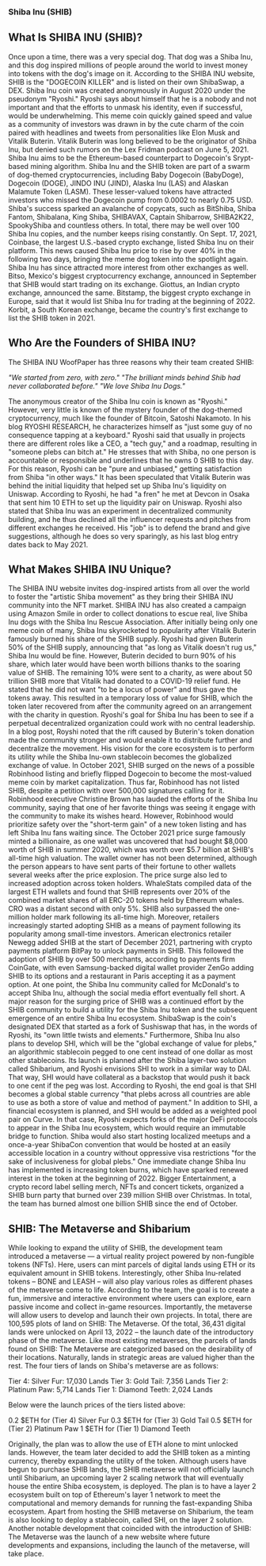 ﻿
















### Shiba Inu (SHIB)
## What Is SHIBA INU (SHIB)?
Once upon a time, there was a very special dog. That dog was a Shiba Inu, and this dog inspired millions of people around the world to invest money into tokens with the dog's image on it.
According to the SHIBA INU website, SHIB is the "DOGECOIN KILLER" and is listed on their own ShibaSwap, a DEX. Shiba Inu coin was created anonymously in August 2020 under the pseudonym "Ryoshi." Ryoshi says about himself that he is a nobody and not important and that the efforts to unmask his identity, even if successful, would be underwhelming.
This meme coin quickly gained speed and value as a community of investors was drawn in by the cute charm of the coin paired with headlines and tweets from personalities like Elon Musk and Vitalik Buterin. Vitalik Buterin was long believed to be the originator of Shiba Inu, but denied such rumors on the Lex Fridman podcast on June 5, 2021.
Shiba Inu aims to be the Ethereum-based counterpart to Dogecoin's Srypt-based mining algorithm. Shiba Inu and the SHIB token are part of a swarm of dog-themed cryptocurrencies, including Baby Dogecoin (BabyDoge), Dogecoin (DOGE), JINDO INU (JIND), Alaska Inu (LAS) and Alaskan Malamute Token (LASM). These lesser-valued tokens have attracted investors who missed the Dogecoin pump from 0.0002 to nearly 0.75 USD.
Shiba's success sparked an avalanche of copycats, such as BitShiba, Shiba Fantom, Shibalana, King Shiba, SHIBAVAX, Captain Shibarrow, SHIBA2K22, SpookyShiba and countless others. In total, there may be well over 100 Shiba Inu copies, and the number keeps rising constantly.
On Sept. 17, 2021, Coinbase, the largest U.S.-based crypto exchange, listed Shiba Inu on their platform. This news caused Shiba Inu price to rise by over 40% in the following two days, bringing the meme dog token into the spotlight again.
Shiba Inu has since attracted more interest from other exchanges as well. Bitso, Mexico's biggest cryptocurrency exchange, announced in September that SHIB would start trading on its exchange. Giottus, an Indian crypto exchange, announced the same. Bitstamp, the biggest crypto exchange in Europe, said that it would list Shiba Inu for trading at the beginning of 2022. Korbit, a South Korean exchange, became the country's first exchange to list the SHIB token in 2021.

## Who Are the Founders of SHIBA INU?
The SHIBA INU WoofPaper has three reasons why their team created SHIB:

<i>"We started from zero, with zero."
"The brilliant minds behind Shib had never collaborated before."
"We love Shiba Inu Dogs."</i>

The anonymous creator of the Shiba Inu coin is known as "Ryoshi." However, very little is known of the mystery founder of the dog-themed cryptocurrency, much like the founder of Bitcoin, Satoshi Nakamoto.
In his blog RYOSHI RESEARCH, he characterizes himself as "just some guy of no consequence tapping at a keyboard." Ryoshi said that usually in projects there are different roles like a CEO, a "tech guy," and a roadmap, resulting in "someone plebs can bitch at." He stresses that with Shiba, no one person is accountable or responsible and underlines that he owns 0 SHIB to this day. For this reason, Ryoshi can be "pure and unbiased," getting satisfaction from Shiba "in other ways."
It has been speculated that Vitalik Buterin was behind the initial liquidity that helped set up Shiba Inu's liquidity on Uniswap. According to Ryoshi, he had "a fren" he met at Devcon in Osaka that sent him 10 ETH to set up the liquidity pair on Uniswap. Ryoshi also stated that Shiba Inu was an experiment in decentralized community building, and he thus declined all the influencer requests and pitches from different exchanges he received. His "job" is to defend the brand and give suggestions, although he does so very sparingly, as his last blog entry dates back to May 2021.

## What Makes SHIBA INU Unique?
The SHIBA INU website invites dog-inspired artists from all over the world to foster the "artistic Shiba movement" as they bring their SHIBA INU community into the NFT market. SHIBA INU has also created a campaign using Amazon Smile in order to collect donations to escue real, live Shiba Inu dogs with the Shiba Inu Rescue Association.
After initially being only one meme coin of many, Shiba Inu skyrocketed to popularity after Vitalik Buterin famously burned his share of the SHIB supply. Ryoshi had given Buterin 50% of the SHIB supply, announcing that "as long as Vitalik doesn't rug us," Shiba Inu would be fine.
However, Buterin decided to burn 90% of his share, which later would have been worth billions thanks to the soaring value of SHIB. The remaining 10% were sent to a charity, as were about 50 trillion SHIB more that Vitalik had donated to a COVID-19 relief fund. He stated that he did not want "to be a locus of power" and thus gave the tokens away. This resulted in a temporary loss of value for SHIB, which the token later recovered from after the community agreed on an arrangement with the charity in question.
Ryoshi's goal for Shiba Inu has been to see if a perpetual decentralized organization could work with no central leadership. In a blog post, Royshi noted that the rift caused by Buterin's token donation made the community stronger and would enable it to distribute further and decentralize the movement. His vision for the core ecosystem is to perform its utility while the Shiba Inu-own stablecoin becomes the globalized exchange of value.
In October 2021, SHIB surged on the news of a possible Robinhood listing and briefly flipped Dogecoin to become the most-valued meme coin by market capitalization. Thus far, Robinhood has not listed SHIB, despite a petition with over 500,000 signatures calling for it. Robinhood executive Christine Brown has lauded the efforts of the Shiba Inu community, saying that one of her favorite things was seeing it engage with the community to make its wishes heard. However, Robinhood would prioritize safety over the "short-term gain" of a new token listing and has left Shiba Inu fans waiting since.
The October 2021 price surge famously minted a billionaire, as one wallet was uncovered that had bought $8,000 worth of SHIB in summer 2020, which was worth over $5.7 billion at SHIB's all-time high valuation. The wallet owner has not been determined, although the person appears to have sent parts of their fortune to other wallets several weeks after the price explosion.
The price surge also led to increased adoption across token holders. WhaleStats compiled data of the largest ETH wallets and found that SHIB represents over 20% of the combined market shares of all ERC-20 tokens held by Ethereum whales. CRO was a distant second with only 5%. SHIB also surpassed the one-million holder mark following its all-time high.
Moreover, retailers increasingly started adopting SHIB as a means of payment following its popularity among small-time investors. American electronics retailer Newegg added SHIB at the start of December 2021, partnering with crypto payments platform BitPay to unlock payments in SHIB. This followed the adoption of SHIB by over 500 merchants, according to payments firm CoinGate, with even Samsung-backed digital wallet provider ZenGo adding SHIB to its options and a restaurant in Paris accepting it as a payment option. At one point, the Shiba Inu community called for McDonald's to accept Shiba Inu, although the social media effort eventually fell short.
A major reason for the surging price of SHIB was a continued effort by the SHIB community to build a utility for the Shiba Inu token and the subsequent emergence of an entire Shiba Inu ecosystem.
ShibaSwap is the coin's designated DEX that started as a fork of Sushiswap that has, in the words of Ryoshi, its "own little twists and elements." Furthermore, Shiba Inu also plans to develop SHI, which will be the "global exchange of value for plebs," an algorithmic stablecoin pegged to one cent instead of one dollar as most other stablecoins. Its launch is planned after the Shiba layer-two solution called Shibarium, and Ryoshi envisions SHI to work in a similar way to DAI. That way, SHI would have collateral as a backstop that would push it back to one cent if the peg was lost.
According to Ryoshi, the end goal is that SHI becomes a global stable currency "that plebs across all countries are able to use as both a store of value and method of payment."
In addition to SHI, a financial ecosystem is planned, and SHI would be added as a weighted pool pair on Curve. In that case, Ryoshi expects forks of the major DeFi protocols to appear in the Shiba Inu ecosystem, which would require an immutable bridge to function.
Shiba would also start hosting localized meetups and a once-a-year ShibaCon convention that would be hosted at an easily accessible location in a country without oppressive visa restrictions "for the sake of inclusiveness for global plebs."
One immediate change Shiba Inu has implemented is increasing token burns, which have sparked renewed interest in the token at the beginning of 2022. Bigger Entertainment, a crypto record label selling merch, NFTs and concert tickets, organized a SHIB burn party that burned over 239 million SHIB over Christmas. In total, the team has burned almost one billion SHIB since the end of October.

## SHIB: The Metaverse and Shibarium
While looking to expand the utility of SHIB, the development team introduced a metaverse — a virtual reality project powered by non-fungible tokens (NFTs). Here, users can mint parcels of digital lands using ETH or its equivalent amount in SHIB tokens. Interestingly, other Shiba Inu-related tokens – BONE and LEASH – will also play various roles as different phases of the metaverse come to life.
According to the team, the goal is to create a fun, immersive and interactive environment where users can explore, earn passive income and collect in-game resources. Importantly, the metaverse will allow users to develop and launch their own projects. In total, there are 100,595 plots of land on SHIB: The Metaverse. Of the total, 36,431 digital lands were unlocked on April 13, 2022 – the launch date of the introductory phase of the metaverse.
Like most existing metaverses, the parcels of lands found on SHIB: The Metaverse are categorized based on the desirability of their locations. Naturally, lands in strategic areas are valued higher than the rest. The four tiers of lands on Shiba's metaverse are as follows:

Tier 4: Silver Fur: 17,030 Lands
Tier 3: Gold Tail: 7,356 Lands
Tier 2: Platinum Paw: 5,714 Lands
Tier 1: Diamond Teeth: 2,024 Lands

Below were the launch prices of the tiers listed above:

0.2 $ETH for (Tier 4) Silver Fur
0.3 $ETH for (Tier 3) Gold Tail
0.5 $ETH for (Tier 2) Platinum Paw
1 $ETH for (Tier 1) Diamond Teeth

Originally, the plan was to allow the use of ETH alone to mint unlocked lands. However, the team later decided to add the SHIB token as a minting currency, thereby expanding the utility of the token.
Although users have begun to purchase SHIB lands, the SHIB metaverse will not officially launch until Shibarium, an upcoming layer 2 scaling network that will eventually house the entire Shiba ecosystem, is deployed. The plan is to have a layer 2 ecosystem built on top of Ethereum's layer 1 network to meet the computational and memory demands for running the fast-expanding Shiba ecosystem. Apart from hosting the SHIB metaverse on Shibarium, the team is also looking to deploy a stablecoin, called SHI, on the layer 2 solution.
Another notable development that coincided with the introduction of SHIB: The Metaverse was the launch of a new website where future developments and expansions, including the launch of the metaverse, will take place.


